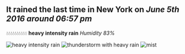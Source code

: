## It rained the last time in New York on *June 5th 2016 around 06:57 pm*
💧💧💧💧💧💧💧💧💧💧  **heavy intensity rain** *Humidity 83%*

![heavy intensity rain](http://openweathermap.org/img/w/10d.png) ![thunderstorm with heavy rain](http://openweathermap.org/img/w/11d.png) ![mist](http://openweathermap.org/img/w/50d.png)

